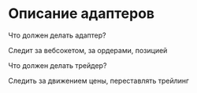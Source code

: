 # Описание адаптеров

Что должен делать адаптер?

Следит за вебсокетом, за ордерами, позицией

Что должен делать трейдер?

Следить за движением цены, переставлять трейлинг
